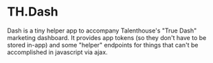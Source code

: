 # TH.Dash

Dash is a tiny helper app to accompany Talenthouse's "True Dash" marketing
dashboard.  It provides app tokens (so they don't have to be stored in-app) and
some "helper" endpoints for things that can't be accomplished in javascript via
ajax.
